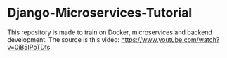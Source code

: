 # Django-Microservices-Tutorial

This repository is made to train on Docker, microservices and backend development. The source is this video: https://www.youtube.com/watch?v=0iB5IPoTDts
